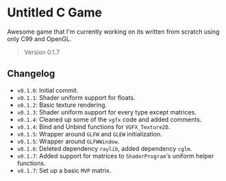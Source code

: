 # Untitled C Game

Awesome game that I'm currently working on its written from scratch using only C99 and OpenGL.

> Version 0.1.7

## Changelog

- `v0.1.0`: Initial commit.
- `v0.1.1`: Shader uniform support for floats.
- `v0.1.2`: Basic texture rendering.
- `v0.1.3`: Shader uniform support for every type except matrices.
- `v0.1.4`: Cleaned up some of the `vgfx` code and added comments.
- `v0.1.4`: Bind and Unbind functions for `VGFX_Texture2D`.
- `v0.1.5`: Wrapper around `GLFW` and `GLEW` initialization.
- `v0.1.5`: Wrapper around `GLFWWindow`.
- `v0.1.6`: Deleted dependency `raylib`, added dependency `cglm`.
- `v0.1.7`: Added support for matrices to `ShaderProgram`'s uniform helper functions.
- `v0.1.7`: Set up a basic `MVP` matrix.
